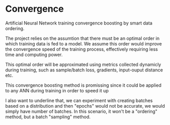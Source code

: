 # Convergence
Artificial Neural Network training convergence boosting by smart data ordering.

The project relies on the assumtion that there must be an optimal order in which training data is fed to a model.
We assume this order would improve the convergence speed of the training process, effectively requiring less time and computing power.

This optimal order will be approximated using metrics collected dynamicly during training, such as sample/batch loss, gradients, input-ouput distance etc.

This convergence boosting method is promissing since it could be applied to any ANN during training in order to speed it up  

I also want to underline that, we can experiment with creating batches based on a distribution and then "epochs" would not be accurate, we would simply have number of batches. In this scenario, it won't be a "ordering" method, but a batch "sampling" method.
